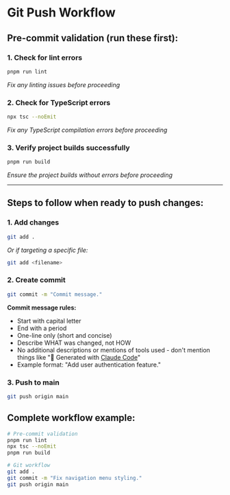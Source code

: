 # Git Push Workflow

## Pre-commit validation (run these first):

### 1. Check for lint errors
```bash
pnpm run lint
```
*Fix any linting issues before proceeding*

### 2. Check for TypeScript errors
```bash
npx tsc --noEmit
```
*Fix any TypeScript compilation errors before proceeding*

### 3. Verify project builds successfully
```bash
pnpm run build
```
*Ensure the project builds without errors before proceeding*

---

## Steps to follow when ready to push changes:

### 1. Add changes
```bash
git add .
```
*Or if targeting a specific file:*
```bash
git add <filename>
```

### 2. Create commit
```bash
git commit -m "Commit message."
```

**Commit message rules:**
- Start with capital letter
- End with a period
- One-line only (short and concise)
- Describe WHAT was changed, not HOW
- No additional descriptions or mentions of tools used - don't mention things like "🤖 Generated with [Claude Code](https://claude.ai/code)"
- Example format: "Add user authentication feature."

### 3. Push to main
```bash
git push origin main
```

## Complete workflow example:
```bash
# Pre-commit validation
pnpm run lint
npx tsc --noEmit
pnpm run build

# Git workflow
git add .
git commit -m "Fix navigation menu styling."
git push origin main
```